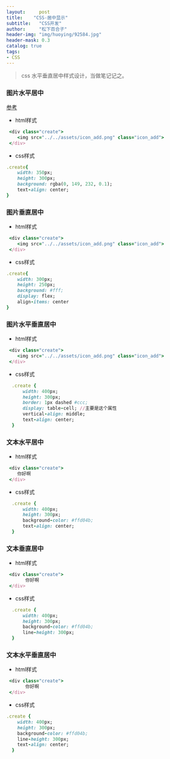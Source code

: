 ```yaml
---
layout:     post
title:    "CSS-居中显示"
subtitle:   "CSS开发"
author:     "松下百合子"
header-img: "img/huoying/92584.jpg"
header-mask: 0.3
catalog: true
tags:
- CSS
---
```


> css 水平垂直居中样式设计，当做笔记记之。

### 图片水平居中

[参考](https://zhidao.baidu.com/question/537179073.html) 

- html样式

```ruby
 <div class="create">
    <img src="../../assets/icon_add.png" class="icon_add">  
 </div>
```


- css样式

```ruby
.create{
    width: 350px;
    height: 300px;
    background: rgba(0, 149, 232, 0.1);
    text-align: center;
}
```

### 图片垂直居中

- html样式

```ruby
 <div class="create">
    <img src="../../assets/icon_add.png" class="icon_add">  
 </div>
```

- css样式

```ruby
.create{
    width: 300px;
    height: 250px;
    background: #fff;
    display: flex;
    align-items: center
}
```

### 图片水平垂直居中

- html样式

```ruby
 <div class="create">
    <img src="../../assets/icon_add.png" class="icon_add">  
 </div>
```

- css样式

```ruby
  .create {
      width: 400px;
      height: 300px;
      border: 1px dashed #ccc;
      display: table-cell; //主要是这个属性
      vertical-align: middle;
      text-align: center;
  }
```

### 文本水平居中

- html样式

```ruby
 <div class="create">
    你好啊
 </div>
```

- css样式

```ruby
  .create {
      width: 400px;
      height: 300px;
      background-color: #ffd04b;
      text-align: center;
  }
```

### 文本垂直居中

- html样式

```ruby
 <div class="create">
       你好啊
 </div>
```

- css样式

```ruby
  .create {
      width: 400px;
      height: 300px;
      background-color: #ffd04b;
      line-height: 300px;
  }
```

### 文本水平垂直居中

- html样式

```ruby
 <div class="create">
       你好啊
 </div>
```

- css样式

```ruby
.create {
    width: 400px;
    height: 300px;
    background-color: #ffd04b;
    line-height: 300px;
    text-align: center;
  }
```













